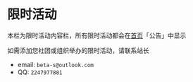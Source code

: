 # 限时活动

本栏为限时活动内容栏，所有限时活动都会在[首页](../../index.md)「公告」中显示  

如需添加您社团或组织举办的限时活动，请联系站长  

- email: `beta-s@outlook.com`  
- QQ: `2247977881`  